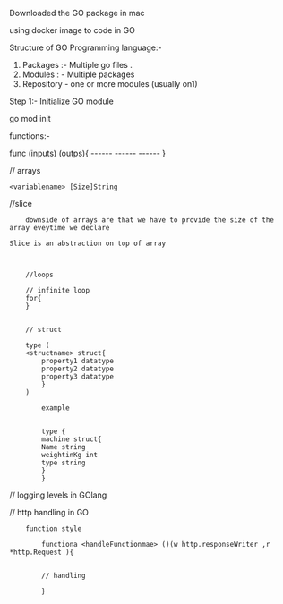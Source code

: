 Downloaded the GO package in mac

using docker image to code in GO

Structure of GO Programming language:-

1. Packages :- Multiple go files .
2. Modules : - Multiple packages
3. Repository - one or more modules (usually on1)

Step 1:- Initialize GO module

go mod init <path>
	
functions:-
	
func <funcname> (inputs) (outps){
	------
	------
	------
	}
	
	
	
// arrays
	
	<variablename> [Size]String

		
//slice
		
		downside of arrays are that we have to provide the size of the array eveytime we declare
		
	Slice is an abstraction on top of array
		
	
		
		//loops
		
		// infinite loop
		for{
		}
		
		
		// struct
		
		type (
		<structname> struct{
			property1 datatype
			property2 datatype
			property3 datatype
			}
		)
			
			example
			
			
			type {
			machine struct{
			Name string
			weightinKg int
			type string			
			}
			}
			
			
		
// logging levels in GOlang
			

			
			
			
// http handling in GO
			
		function style 
			
			functiona <handleFunctionmae> ()(w http.responseWriter ,r *http.Request ){
			
			
			// handling 
			
			}
			
			
			